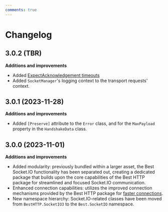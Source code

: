 ```yaml
---
comments: true
---
```


# Changelog

## 3.0.2 (TBR)

__Additions and improvements__

- Added [ExpectAcknowledgement timeouts](getting-started/subscriptions.md#server-acknowledgement-timeouts)
- Added `SocketManager`'s logging context to the transport requests' context.

## 3.0.1 (2023-11-28)

__Additions and improvements__

- Added `[Preserve]` attribute to the `Error` class, and for the `MaxPayload` property in the `HandshakeData` class.

## 3.0.0 (2023-11-01)

__Additions and improvements__

- Added modularity: previously bundled within a larger asset, the Best Socket.IO functionality has been separated out, 
creating a dedicated package that builds upon the core capabilities of the Best HTTP package for streamlined and focused Socket.IO communication.
- Enhanced connection capabilities: utilizes the improved connection mechanisms provided by the Best HTTP package for [faster connections](../Shared/connections/racing.md).
- New namespace hierarchy: Socket.IO-related classes have been moved from `BestHTTP.SocketIO3` to the `Best.SocketIO` namespace.
